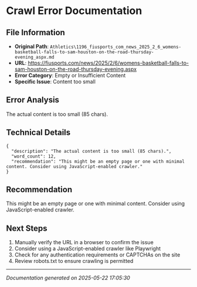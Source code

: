 # Crawl Error Documentation

## File Information
- **Original Path**: `Athletics\1196_fiusports_com_news_2025_2_6_womens-basketball-falls-to-sam-houston-on-the-road-thursday-evening_aspx.md`
- **URL**: https://fiusports.com/news/2025/2/6/womens-basketball-falls-to-sam-houston-on-the-road-thursday-evening.aspx
- **Error Category**: Empty or Insufficient Content
- **Specific Issue**: Content too small

## Error Analysis
The actual content is too small (85 chars).

## Technical Details
```
{
  "description": "The actual content is too small (85 chars).",
  "word_count": 12,
  "recommendation": "This might be an empty page or one with minimal content. Consider using JavaScript-enabled crawler."
}
```

## Recommendation
This might be an empty page or one with minimal content. Consider using JavaScript-enabled crawler.

## Next Steps
1. Manually verify the URL in a browser to confirm the issue
2. Consider using a JavaScript-enabled crawler like Playwright
3. Check for any authentication requirements or CAPTCHAs on the site
4. Review robots.txt to ensure crawling is permitted

---
*Documentation generated on 2025-05-22 17:05:30*
